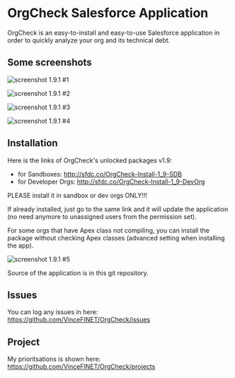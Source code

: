 # OrgCheck Salesforce Application

OrgCheck is an easy-to-install and easy-to-use Salesforce application in order to quickly analyze your org and its technical debt.



## Some screenshots

![screenshot 1.9.1 #1](https://github.com/VinceFINET/OrgCheck/blob/main/Screenshots/OrgCheck-v1.9.1-Screenshot1.png)

![screenshot 1.9.1 #2](https://github.com/VinceFINET/OrgCheck/blob/main/Screenshots/OrgCheck-v1.9.1-Screenshot2.png)

![screenshot 1.9.1 #3](https://github.com/VinceFINET/OrgCheck/blob/main/Screenshots/OrgCheck-v1.9.1-Screenshot3.png)

![screenshot 1.9.1 #4](https://github.com/VinceFINET/OrgCheck/blob/main/Screenshots/OrgCheck-v1.9.1-Screenshot4.png)



## Installation

Here is the links of OrgCheck's unlocked packages v1.9:
- for Sandboxes: http://sfdc.co/OrgCheck-Install-1_9-SDB
- for Developer Orgs: http://sfdc.co/OrgCheck-Install-1_9-DevOrg

PLEASE install it in sandbox or dev orgs ONLY!!!

If already installed, just go to the same link and it will update the application (no need anymore to unassigned users from the permission set).

For some orgs that have Apex class not compiling, you can install the package without checking Apex classes (advanced setting when installing the app).

![screenshot 1.9.1 #5](https://github.com/VinceFINET/OrgCheck/blob/main/Screenshots/OrgCheck-v1.9.1-Screenshot5.png)


Source of the application is in this git repository.



## Issues

You can log any issues in here:
https://github.com/VinceFINET/OrgCheck/issues



## Project

My prioritsations is shown here:
https://github.com/VinceFINET/OrgCheck/projects
